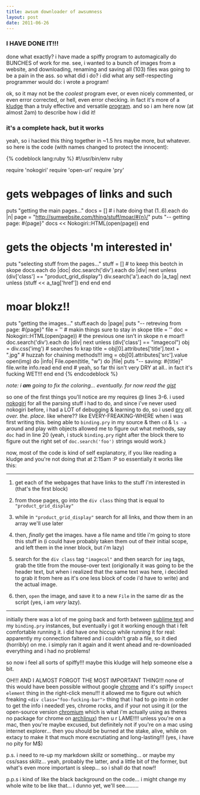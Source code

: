 ```yaml
---
title: awsum downloader of awsumness
layout: post
date: 2011-06-26
---
```


### I HAVE DONE IT!!! ###
done what exactly?  i have made a spiffy program to automagically do BUNCHES of work for me.  see, i wanted to a bunch of images from a website, and downloading, renaming and saving all (103) files was going to be a pain in the ass.  so what did i do? i did what any self-respecting programmer would do: i wrote a program!  

ok, so it may not be the *coolest* program ever, or even nicely commented, or even error corrected, or hell, even error checking.  in fact it's more of a [kludge][] than a truly effective and versatile [program][].  and so i am here now (at almost 2am) to describe how i did it!  

[kludge]: http://en.wikipedia.org/wiki/Kludge
[program]: http://en.wikipedia.org/wiki/Computer_program

### it's a complete hack, but it works ###

yeah, so i hacked this thing together in ~1.5 hrs maybe more, but whatever.  so here is the code (with names changed to protect the innocent):

{% codeblock lang:ruby %}
#!/usr/bin/env ruby

require 'nokogiri'
require 'open-uri'
require 'pry'

# gets webpages of links and such
puts "getting the main pages..."
docs = [] # i hate doing that
(1..6).each do |n|
  page = "http://sumwebsite.com/thing/stuff/moar/#{n}/"
  puts "-- getting page: #{page}"
  docs << Nokogiri::HTML(open(page))
end

# gets the objects 'm interested in'
puts "selecting stuff from the pages..."
stuff = [] # to keep this beotch in skope
docs.each do |doc|
  doc.search('div').each do |div|
    next unless (div['class'] == "product_grid_display")
    div.search('a').each do |a_tag|
      next unless (stuff << a_tag['href'])
    end
  end
end

# moar blokz!!
puts "getting the images..."
stuff.each do |page|
  puts "-- retreving from page: #{page}"
  file  = '' # makin things sure to stay in skope
  title = ''
  doc = Nokogiri::HTML(open(page)) # the previous one isn't in skope n e moar!!
  doc.search('div').each do |div|
    next unless (div['class'] == "imagecol")
    obj   = div.css('img') # searches fo krap
    title = obj[0].attributes['title'].text + ".jpg" # huzzah for chaining methods!!!
    img   = obj[0].attributes['src'].value
    open(img) do |info|
      File.open(title, "w") do |file|
        puts "-- saving: #{title}"
        file.write info.read
      end
    end
    # yeah, so far thi isn't very DRY at all.. in fact it's fucking WET!!!
  end
end
{% endcodeblock %}

*note: i __am__ going to fix the coloring... eventually.  for now read the [gist][]*  

[gist]: https://gist.github.com/1047294

so one of the first things you'll notice are my requires @ lines 3-6.  i used [nokogiri][] for all the parsing stuff i had to do, and since i've never used nokogiri before, i had a LOT of debugging & learning to do, so i used [pry][] *all. over. the. place.* like where??  like EVERY-FREAKING-WHERE when i was first writing this.  being able to `binding.pry` in my source & then `cd` & `ls -a` around and play with objects allowed me to figure out what methods, say `doc` had in line 20 (yeah, i stuck `binding.pry` right after the block there to figure out the right set of `doc.search('foo')` strings would work.)  

[nokogiri]: http://nokogiri.org/
[pry]: https://github.com/pry/pry

now, most of the code is kind of self explanatory, if you like reading a kludge and you're not doing that at 2:15am :P  so essentially it works like this:  

----

1.	get each of the webpages that have links to the stuff i'm interested in (that's the first block)

2.	from those pages, go into the `div class` thing that is equal to `"product_grid_display"`

3.	while in `"product_grid_display"` search for all links, and thow them in an array we'll use later

4.	then, *finally* get the images.  have a file name and title i'm going to store this stuff in (i could have probably taken them out of their initial scope, and left them in the inner block, but i'm lazy)

5.	search for the `div class` tag `"imagecol"` and then search for `img` tags, grab the title from the mouse-over text (origionally it was going to be the header text, but when i realized that the same text was here, i decided to grab it from here as it's one less block of code i'd have to write) and the actual image.

6.	then, `open` the image, and save it to a new `File` in the same dir as the script (yes, i am *very* lazy).

----

initially there was a lot of me going back and forth between [sublime text][] and my `binding.pry` instances, but eventually i got it working enough that i felt comfortable running it.  i did have one hiccup while running it for real: apparently my connection faltered and i couldn't grab a file, so it died (horribly) on me.  i simply ran it again and it went ahead and re-downloaded everything and i had no problems!  

[sublime text]: http://www.sublimetext.com/2

so now i feel all sorts of spiffy!!!  maybe this kludge will help someone else a bit.  

OH!!! AND I ALMOST FORGOT THE MOST IMPORTANT THING!!!  none of this would have been possible without google [chrome][] and it's spiffy `inspect element` thing in the right-click menu!!!  it allowed me to figure out which freaking `<div class="foo-fucking-bar">` thing that i had to go into in order to get the info i needed!  yes, chrome rocks, and if your not using it (or the open-source version [chromium][] which is what i'm actually using as theres no package for chrome on [archlinux][]) then u r LAME!!!!  unless you're on a mac, then you're maybe excused, but definitely not if you're on a mac using internet explorer... then you should be burned at the stake, alive, while on extacy to make it that much more excrutiating and long-lasting!!! (yes, i have no pity for M$)

[chrome]: http://www.google.com/chrome
[chromium]: http://www.chromium.org/Home
[archlinux]: http://www.archlinux.org/

p.s. i need to re-up my markdown skillz or something... or maybe my css/sass skillz...  yeah, probably the latter, and a little bit of the former, but what's even more important is sleep... so i shall do that now!!  

p.p.s i kind of like the black background on the code... i might change my whole wite to be like that... i dunno yet, we'll see.........
